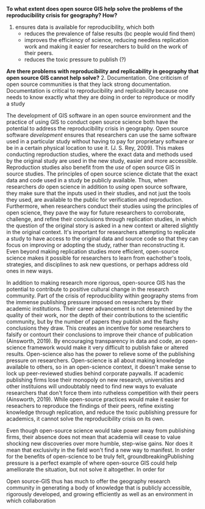 **To what extent does open source GIS help solve the problems of the reproducibility crisis for geography? How?**
1. ensures data is available for reproducibility, which both
     * reduces the prevalence of false results (bc people would find them)
     * improves the efficiency of science, reducing needless replication work and making it easier for researchers to
       build on the work of their peers.
     * reduces the toxic pressure to publish (?)
       
**Are there problems with reproducibility and replicability in geography that open source GIS cannot help solve?**
2. Documentation. One criticism of open source communities is that they lack strong documentation. Documentation is critical to reproducibility and replicability because one needs to know exactly what they are doing in order to reproduce or modify a study


The development of GIS software in an open source environment and the practice of using GIS to conduct open source science both have the potential to address the reproducibility crisis in geography.
Open source software *development* ensures that researchers can use the same software used in a particular study without having to pay for proprietary software or be in a certain physical location to use it. (J. S. Rey, 2009). 
This makes conducting reproduction studies, where the exact data and methods used by the original study are used in the new study, easier and more accessible.
Reproduction studies also benefit from the *use* of open source GIS in source studies. The principles of open source science dictate that the exact data and code used in a study be publicly available. 
Thus, when researchers *do* open science in addition to *using* open source software, they make sure that the inputs used in their studies, and not just the tools they used, are available to the public for verification and reproduction.
Furthermore, when researchers conduct their studies using the principles of open science, they pave the way for future researchers to corroborate, challenge, and refine their conclusions through replication studies, in which the question of the original story is asked in a new context or altered slightly in the original context. 
It's important for researchers attempting to replicate a study to have access to the original data and source code so that they can focus on improving or adopting the study, rather than reconstructing it.
Even beyond making replication studies more efficient, open-source science makes it possible for researchers to learn from eachother's tools, strategies, and disciplines to ask new questions, or perhaps address old ones in new ways. 

In addition to making research more rigorous, open-source GIS has the potential to contribute to positive cultural change in the research community. Part of the crisis of reproducibility within geography stems from the immense publishing pressure imposed on researchers by their academic institutions. 
Their career advancement is not determined by the quality of their work, nor the depth of their contributions to the scientific community, but by the number of papers they publish and the flashy conclusions they draw. 
This creates an incentive for some researchers to falsify or contourt their conclusions to improve their chance of publication (Ainsworth, 2019). 
By encouraging transparency in data and code, an open-science framework would make it very difficult to publish fake or altered results. 
Open-science also has the power to relieve some of the publishing pressure on researchers. 
Open-science is all about making knowledge available to others, so in an open-science context, it doesn't make sense to lock up peer-reviewed studies behind corporate paywalls. 
If academic publishing firms lose their monopoly on new research, universities and other instituions will undoubtably need to find new ways to evaluate researchers that don't force them into rutheless competition with their peers (Ainsworth, 2019).
While open-source practices would make it easier for reseachers to reproduce the findings of their peers, refine existing knowledge through replication, and reduce the toxic publishing pressure for academics, it cannot solve the reproducibility crisis on its own.

Even though open-source science would take power away from publishing firms, their absence does not mean that academia will cease to value shocking new discoveries over more humble, step-wise gains.
Nor does it mean that exclusivity in the field won't find a new way to manifest.
In order for the benefits of open-science to be truly felt, groundbreakingPublishing pressure is a perfect example of where open-source GIS could help amelliorate the situation, but not solve it altogether.
In order for 



Open source-GIS thus has much to offer the geography research community in generating a body of knowledge that is publicly accessible, rigorously developed, and growing efficiently as well as an environment in which collaboration 











